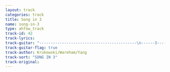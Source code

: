 ```yaml
---
layout: track
categories: track
title: Song in 3
name: song-in-3
type: ahfow_track
track-id: 42
track-lyrics: 
track-guitar: "-------------------------------------------\n------3---------3--------3--------3--------\n---------2----------2--------2--------2----\n--0----------------------------------------\n-------------3---------2--------0----------\n-------------------------------------------\nthe strum is D C E A power chords\n(provided by brad)"
track-guitar-flag: true
track-author: Krukowski/Wareham/Yang
track-sort: "SONG IN 3"
track-original: 
---
```

